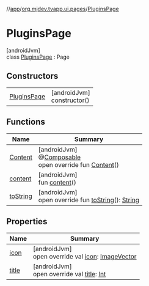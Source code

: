 //[app](../../../index.md)/[org.mjdev.tvapp.ui.pages](../index.md)/[PluginsPage](index.md)

# PluginsPage

[androidJvm]\
class [PluginsPage](index.md) : Page

## Constructors

| | |
|---|---|
| [PluginsPage](-plugins-page.md) | [androidJvm]<br>constructor() |

## Functions

| Name | Summary |
|---|---|
| [Content](-content.md) | [androidJvm]<br>@[Composable](https://developer.android.com/reference/kotlin/androidx/compose/runtime/Composable.html)<br>open override fun [Content](-content.md)() |
| [content](../-subscription-page/index.md#-1361961427%2FFunctions%2F-912451524) | [androidJvm]<br>fun [content](../-subscription-page/index.md#-1361961427%2FFunctions%2F-912451524)() |
| [toString](../-subscription-page/index.md#-1502193880%2FFunctions%2F-912451524) | [androidJvm]<br>open override fun [toString](../-subscription-page/index.md#-1502193880%2FFunctions%2F-912451524)(): [String](https://kotlinlang.org/api/latest/jvm/stdlib/kotlin/-string/index.html) |

## Properties

| Name | Summary |
|---|---|
| [icon](icon.md) | [androidJvm]<br>open override val [icon](icon.md): [ImageVector](https://developer.android.com/reference/kotlin/androidx/compose/ui/graphics/vector/ImageVector.html) |
| [title](title.md) | [androidJvm]<br>open override val [title](title.md): [Int](https://kotlinlang.org/api/latest/jvm/stdlib/kotlin/-int/index.html) |
